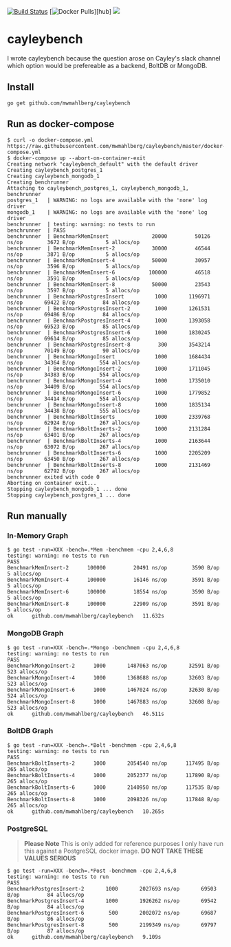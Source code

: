 [![Build Status](https://travis-ci.org/mwmahlberg/cayleybench.svg?branch=master)](https://travis-ci.org/mwmahlberg/cayleybench)
[![Docker Pulls](https://img.shields.io/docker/pulls/mwmahlberg/cayleybench.svg)][hub]
[![](https://imagelayers.io/badge/mwmahlberg/cayleybench:latest.svg)](https://imagelayers.io/?images=mwmahlberg/cayleybench:latest 'Get your own badge on imagelayers.io')

# cayleybench

I wrote cayleybench because the question arose on Cayley's slack channel
which option would be prefereable as a backend, BoltDB or MongoDB.

## Install

    go get github.com/mwmahlberg/cayleybench

## Run as docker-compose

    $ curl -o docker-compose.yml https://raw.githubusercontent.com/mwmahlberg/cayleybench/master/docker-compose.yml
    $ docker-compose up --abort-on-container-exit
    Creating network "cayleybench_default" with the default driver
    Creating cayleybench_postgres_1
    Creating cayleybench_mongodb_1
    Creating benchrunner
    Attaching to cayleybench_postgres_1, cayleybench_mongodb_1, benchrunner
    postgres_1   | WARNING: no logs are available with the 'none' log driver
    mongodb_1    | WARNING: no logs are available with the 'none' log driver
    benchrunner  | testing: warning: no tests to run
    benchrunner  | PASS
    benchrunner  | BenchmarkMemInsert       	   20000	     50126 ns/op	    3672 B/op	       5 allocs/op
    benchrunner  | BenchmarkMemInsert-2     	   30000	     46544 ns/op	    3871 B/op	       5 allocs/op
    benchrunner  | BenchmarkMemInsert-4     	   50000	     30957 ns/op	    3596 B/op	       5 allocs/op
    benchrunner  | BenchmarkMemInsert-6     	  100000	     46518 ns/op	    3591 B/op	       5 allocs/op
    benchrunner  | BenchmarkMemInsert-8     	   50000	     23543 ns/op	    3597 B/op	       5 allocs/op
    benchrunner  | BenchmarkPostgresInsert  	    1000	   1196971 ns/op	   69422 B/op	      84 allocs/op
    benchrunner  | BenchmarkPostgresInsert-2	    1000	   1261531 ns/op	   69486 B/op	      84 allocs/op
    benchrunner  | BenchmarkPostgresInsert-4	    1000	   1393058 ns/op	   69523 B/op	      85 allocs/op
    benchrunner  | BenchmarkPostgresInsert-6	    1000	   1830245 ns/op	   69614 B/op	      85 allocs/op
    benchrunner  | BenchmarkPostgresInsert-8	     300	   3543214 ns/op	   70149 B/op	      90 allocs/op
    benchrunner  | BenchmarkMongoInsert     	    1000	   1684434 ns/op	   34364 B/op	     554 allocs/op
    benchrunner  | BenchmarkMongoInsert-2   	    1000	   1711045 ns/op	   34383 B/op	     554 allocs/op
    benchrunner  | BenchmarkMongoInsert-4   	    1000	   1735010 ns/op	   34409 B/op	     554 allocs/op
    benchrunner  | BenchmarkMongoInsert-6   	    1000	   1779852 ns/op	   34414 B/op	     554 allocs/op
    benchrunner  | BenchmarkMongoInsert-8   	    1000	   1835134 ns/op	   34438 B/op	     555 allocs/op
    benchrunner  | BenchmarkBoltInserts     	    1000	   2339768 ns/op	   62924 B/op	     267 allocs/op
    benchrunner  | BenchmarkBoltInserts-2   	    1000	   2131284 ns/op	   63401 B/op	     267 allocs/op
    benchrunner  | BenchmarkBoltInserts-4   	    1000	   2163644 ns/op	   63072 B/op	     267 allocs/op
    benchrunner  | BenchmarkBoltInserts-6   	    1000	   2205209 ns/op	   63450 B/op	     267 allocs/op
    benchrunner  | BenchmarkBoltInserts-8   	    1000	   2131469 ns/op	   62792 B/op	     267 allocs/op
    benchrunner exited with code 0
    Aborting on container exit...
    Stopping cayleybench_mongodb_1 ... done
    Stopping cayleybench_postgres_1 ... done

## Run manually

### In-Memory Graph

    $ go test -run=XXX -bench=.*Mem -benchmem -cpu 2,4,6,8
    testing: warning: no tests to run
    PASS
    BenchmarkMemInsert-2	  100000	     20491 ns/op	    3590 B/op	       5 allocs/op
    BenchmarkMemInsert-4	  100000	     16146 ns/op	    3591 B/op	       5 allocs/op
    BenchmarkMemInsert-6	  100000	     18554 ns/op	    3590 B/op	       5 allocs/op
    BenchmarkMemInsert-8	  100000	     22909 ns/op	    3591 B/op	       5 allocs/op
    ok  	github.com/mwmahlberg/cayleybench	11.632s

### MongoDB Graph    

    $ go test -run=XXX -bench=.*Mongo -benchmem -cpu 2,4,6,8
    testing: warning: no tests to run
    PASS
    BenchmarkMongoInsert-2	    1000	   1487063 ns/op	   32591 B/op	     523 allocs/op
    BenchmarkMongoInsert-4	    1000	   1368688 ns/op	   32603 B/op	     523 allocs/op
    BenchmarkMongoInsert-6	    1000	   1467024 ns/op	   32630 B/op	     524 allocs/op
    BenchmarkMongoInsert-8	    1000	   1467883 ns/op	   32608 B/op	     523 allocs/op
    ok  	github.com/mwmahlberg/cayleybench	46.511s

### BoltDB Graph

    $ go test -run=XXX -bench=.*Bolt -benchmem -cpu 2,4,6,8
    testing: warning: no tests to run
    PASS
    BenchmarkBoltInserts-2	    1000	   2054540 ns/op	  117495 B/op	     265 allocs/op
    BenchmarkBoltInserts-4	    1000	   2052377 ns/op	  117890 B/op	     265 allocs/op
    BenchmarkBoltInserts-6	    1000	   2140950 ns/op	  117535 B/op	     265 allocs/op
    BenchmarkBoltInserts-8	    1000	   2098326 ns/op	  117848 B/op	     265 allocs/op
    ok  	github.com/mwmahlberg/cayleybench	10.265s

### PostgreSQL

> **Please Note** This is only added for reference purposes
> I only have run this against a PostgreSQL docker image.
> **DO NOT TAKE THESE VALUES SERIOUS**

    $ go test -run=XXX -bench=.*Post -benchmem -cpu 2,4,6,8
    testing: warning: no tests to run
    PASS
    BenchmarkPostgresInsert-2	    1000	   2027693 ns/op	   69503 B/op	      84 allocs/op
    BenchmarkPostgresInsert-4	    1000	   1926262 ns/op	   69542 B/op	      84 allocs/op
    BenchmarkPostgresInsert-6	     500	   2002072 ns/op	   69687 B/op	      86 allocs/op
    BenchmarkPostgresInsert-8	     500	   2199349 ns/op	   69797 B/op	      87 allocs/op
    ok  	github.com/mwmahlberg/cayleybench	9.109s

